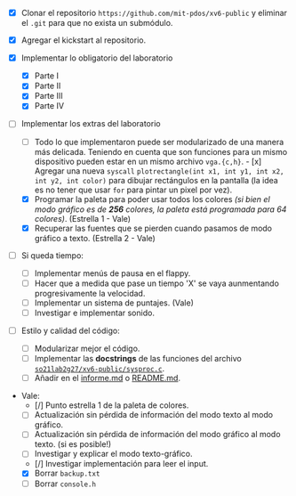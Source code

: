 - [x] Clonar el repositorio `https://github.com/mit-pdos/xv6-public` y eliminar el `.git` para que no exista un submódulo.

- [x] Agregar el kickstart al repositorio.

- [x] Implementar lo obligatorio del laboratorio

  - [x] Parte I
  - [x] Parte II
  - [x] Parte III
  - [x] Parte IV

- [ ] Implementar los extras del laboratorio

  - [ ] Todo lo que implementaron puede ser modularizado de una manera más delicada. Teniendo en cuenta que son funciones para un mismo dispositivo pueden estar en un mismo archivo `vga.{c,h}`.  - [x] Agregar una nueva `syscall` `plotrectangle(int x1, int y1, int x2, int y2, int color)` para dibujar rectángulos en la pantalla (la idea es no tener que usar `for` para pintar un pixel por vez).
  - [x] Programar la paleta para poder usar todos los colores *(si bien el modo gráfico es de **256** colores, la paleta está programada para 64 colores)*. (Estrella 1 - Vale)
  - [x] Recuperar las fuentes que se pierden cuando pasamos de modo gráfico a texto. (Estrella 2 - Vale)

- [ ] Si queda tiempo:

  - [ ] Implementar menús de pausa en el flappy.
  - [ ] Hacer que a medida que pase un tiempo 'X' se vaya aunmentando progresivamente la velocidad.
  - [ ] Implementar un sistema de puntajes. (Vale)
  - [ ] Investigar e implementar sonido.

- [ ] Estilo y calidad del código:
  - [ ] Modularizar mejor el código.
  - [ ] Implementar las **docstrings** de las funciones del archivo [`so21lab2g27/xv6-public/sysproc.c`](so21lab2g27/xv6-public/sysproc.c).
  - [ ] Añadir en el [informe.md](so21lab2g27/informe.md) o [README.md](so21lab2g27/README.md).

- Vale:
  - [/] Punto estrella 1 de la paleta de colores.
  - [ ] Actualización sin pérdida de información del modo texto al modo gráfico.
  - [ ] Actualización sin pérdida de información del modo gráfico al modo texto. (si es posible!)
  - [ ] Investigar y explicar el modo texto-gráfico.
  - [/] Investigar implementación para leer el input.
  - [x] Borrar `backup.txt`
  - [ ] Borrar `console.h`